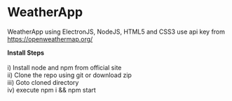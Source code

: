 # WeatherApp
WeatherApp using ElectronJS, NodeJS, HTML5 and CSS3
use api key from https://openweathermap.org/

<b>Install Steps</b> <br><br>
 i) Install node and npm from official site <br>
 ii) Clone the repo using git or download zip <br>
 iii) Goto cloned directory <br>
 iv) execute npm i && npm start <br>
